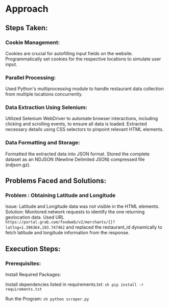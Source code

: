 # Approach

## Steps Taken:

### Cookie Management:

Cookies are crucial for autofilling input fields on the website.
Programmatically set cookies for the respective locations to simulate user input.

### Parallel Processing:

Used Python's multiprocessing module to handle restaurant data collection from multiple locations concurrently.

### Data Extraction Using Selenium:

Utilized Selenium WebDriver to automate browser interactions, including clicking and scrolling events, to ensure all data is loaded.
Extracted necessary details using CSS selectors to pinpoint relevant HTML elements.

### Data Formatting and Storage:

Formatted the extracted data into JSON format.
Stored the complete dataset as an NDJSON (Newline Delimited JSON) compressed file (ndjson.gz).

## Problems Faced and Solutions:
### Problem : Obtaining Latitude and Longitude
Issue: Latitude and Longitude data was not visible in the HTML elements.
Solution: Monitored network requests to identify the one returning geolocation data. Used URL `https://portal.grab.com/foodweb/v2/merchants/{}?latlng=1.396364,103.747462` and replaced the restaurant_id dynamically to fetch latitude and longitude information from the response.

## Execution Steps:
### Prerequisites:

Install Required Packages:

Install dependencies listed in requirements.txt:
`sh pip install -r requirements.txt`

Run the Program:
`sh python scraper.py`
